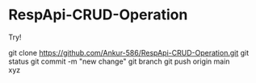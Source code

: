 # RespApi-CRUD-Operation
Try!

git clone https://github.com/Ankur-586/RespApi-CRUD-Operation.git
git status
git commit -m "new change"
git branch 
git push origin main   
xyz